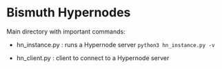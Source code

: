 # Bismuth Hypernodes

Main directory with important commands:

- hn_instance.py : runs a Hypernode server `python3 hn_instance.py -v`

- hn_client.py : client to connect to a Hypernode server
